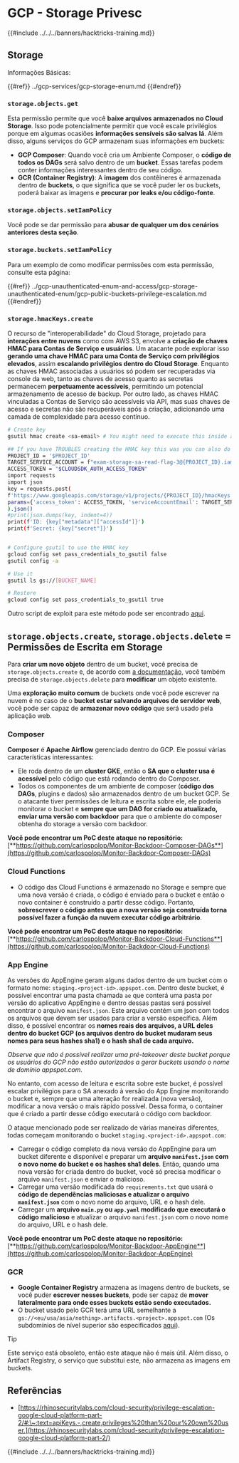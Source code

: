 # GCP - Storage Privesc

{{#include ../../../banners/hacktricks-training.md}}

## Storage

Informações Básicas:

{{#ref}}
../gcp-services/gcp-storage-enum.md
{{#endref}}

### `storage.objects.get`

Esta permissão permite que você **baixe arquivos armazenados no Cloud Storage**. Isso pode potencialmente permitir que você escale privilégios porque em algumas ocasiões **informações sensíveis são salvas lá**. Além disso, alguns serviços do GCP armazenam suas informações em buckets:

- **GCP Composer**: Quando você cria um Ambiente Composer, o **código de todos os DAGs** será salvo dentro de um **bucket**. Essas tarefas podem conter informações interessantes dentro de seu código.
- **GCR (Container Registry)**: A **imagem** dos contêineres é armazenada dentro de **buckets**, o que significa que se você puder ler os buckets, poderá baixar as imagens e **procurar por leaks e/ou código-fonte**.

### `storage.objects.setIamPolicy`

Você pode se dar permissão para **abusar de qualquer um dos cenários anteriores desta seção**.

### **`storage.buckets.setIamPolicy`**

Para um exemplo de como modificar permissões com esta permissão, consulte esta página:

{{#ref}}
../gcp-unauthenticated-enum-and-access/gcp-storage-unauthenticated-enum/gcp-public-buckets-privilege-escalation.md
{{#endref}}

### `storage.hmacKeys.create`

O recurso de "interoperabilidade" do Cloud Storage, projetado para **interações entre nuvens** como com AWS S3, envolve a **criação de chaves HMAC para Contas de Serviço e usuários**. Um atacante pode explorar isso **gerando uma chave HMAC para uma Conta de Serviço com privilégios elevados**, assim **escalando privilégios dentro do Cloud Storage**. Enquanto as chaves HMAC associadas a usuários só podem ser recuperadas via console da web, tanto as chaves de acesso quanto as secretas permanecem **perpetuamente acessíveis**, permitindo um potencial armazenamento de acesso de backup. Por outro lado, as chaves HMAC vinculadas a Contas de Serviço são acessíveis via API, mas suas chaves de acesso e secretas não são recuperáveis após a criação, adicionando uma camada de complexidade para acesso contínuo.
```bash
# Create key
gsutil hmac create <sa-email> # You might need to execute this inside a VM instance

## If you have TROUBLES creating the HMAC key this was you can also do it contacting the API directly:
PROJECT_ID = '$PROJECT_ID'
TARGET_SERVICE_ACCOUNT = f"exam-storage-sa-read-flag-3@{PROJECT_ID}.iam.gserviceaccount.com"
ACCESS_TOKEN = "$CLOUDSDK_AUTH_ACCESS_TOKEN"
import requests
import json
key = requests.post(
f'https://www.googleapis.com/storage/v1/projects/{PROJECT_ID}/hmacKeys',
params={'access_token': ACCESS_TOKEN, 'serviceAccountEmail': TARGET_SERVICE_ACCOUNT}
).json()
#print(json.dumps(key, indent=4))
print(f'ID: {key["metadata"]["accessId"]}')
print(f'Secret: {key["secret"]}')


# Configure gsutil to use the HMAC key
gcloud config set pass_credentials_to_gsutil false
gsutil config -a

# Use it
gsutil ls gs://[BUCKET_NAME]

# Restore
gcloud config set pass_credentials_to_gsutil true
```
Outro script de exploit para este método pode ser encontrado [aqui](https://github.com/RhinoSecurityLabs/GCP-IAM-Privilege-Escalation/blob/master/ExploitScripts/storage.hmacKeys.create.py).

## `storage.objects.create`, `storage.objects.delete` = Permissões de Escrita em Storage

Para **criar um novo objeto** dentro de um bucket, você precisa de `storage.objects.create` e, de acordo com [a documentação](https://cloud.google.com/storage/docs/access-control/iam-permissions#object_permissions), você também precisa de `storage.objects.delete` para **modificar** um objeto existente.

Uma **exploração muito comum** de buckets onde você pode escrever na nuvem é no caso de o **bucket estar salvando arquivos de servidor web**, você pode ser capaz de **armazenar novo código** que será usado pela aplicação web.

### Composer

**Composer** é **Apache Airflow** gerenciado dentro do GCP. Ele possui várias características interessantes:

- Ele roda dentro de um **cluster GKE**, então o **SA que o cluster usa é acessível** pelo código que está rodando dentro do Composer.
- Todos os componentes de um ambiente de composer (**código dos DAGs**, plugins e dados) são armazenados dentro de um bucket GCP. Se o atacante tiver permissões de leitura e escrita sobre ele, ele poderia monitorar o bucket e **sempre que um DAG for criado ou atualizado, enviar uma versão com backdoor** para que o ambiente do composer obtenha do storage a versão com backdoor.

**Você pode encontrar um PoC deste ataque no repositório:** [**https://github.com/carlospolop/Monitor-Backdoor-Composer-DAGs**](https://github.com/carlospolop/Monitor-Backdoor-Composer-DAGs)

### Cloud Functions

- O código das Cloud Functions é armazenado no Storage e sempre que uma nova versão é criada, o código é enviado para o bucket e então o novo container é construído a partir desse código. Portanto, **sobrescrever o código antes que a nova versão seja construída torna possível fazer a função da nuvem executar código arbitrário**.

**Você pode encontrar um PoC deste ataque no repositório:** [**https://github.com/carlospolop/Monitor-Backdoor-Cloud-Functions**](https://github.com/carlospolop/Monitor-Backdoor-Cloud-Functions)

### App Engine

As versões do AppEngine geram alguns dados dentro de um bucket com o formato nome: `staging.<project-id>.appspot.com`. Dentro deste bucket, é possível encontrar uma pasta chamada `ae` que conterá uma pasta por versão do aplicativo AppEngine e dentro dessas pastas será possível encontrar o arquivo `manifest.json`. Este arquivo contém um json com todos os arquivos que devem ser usados para criar a versão específica. Além disso, é possível encontrar os **nomes reais dos arquivos, a URL deles dentro do bucket GCP (os arquivos dentro do bucket mudaram seus nomes para seus hashes sha1) e o hash sha1 de cada arquivo.**

_Observe que não é possível realizar uma pré-takeover deste bucket porque os usuários do GCP não estão autorizados a gerar buckets usando o nome de domínio appspot.com._

No entanto, com acesso de leitura e escrita sobre este bucket, é possível escalar privilégios para o SA anexado à versão do App Engine monitorando o bucket e, sempre que uma alteração for realizada (nova versão), modificar a nova versão o mais rápido possível. Dessa forma, o container que é criado a partir desse código executará o código com backdoor.

O ataque mencionado pode ser realizado de várias maneiras diferentes, todas começam monitorando o bucket `staging.<project-id>.appspot.com`:

- Carregar o código completo da nova versão do AppEngine para um bucket diferente e disponível e preparar um **arquivo `manifest.json` com o novo nome do bucket e os hashes sha1 deles**. Então, quando uma nova versão for criada dentro do bucket, você só precisa modificar o arquivo `manifest.json` e enviar o malicioso.
- Carregar uma versão modificada do `requirements.txt` que usará o **código de dependências maliciosas e atualizar o arquivo `manifest.json`** com o novo nome do arquivo, URL e o hash dele.
- Carregar um **arquivo `main.py` ou `app.yaml` modificado que executará o código malicioso** e atualizar o arquivo `manifest.json` com o novo nome do arquivo, URL e o hash dele.

**Você pode encontrar um PoC deste ataque no repositório:** [**https://github.com/carlospolop/Monitor-Backdoor-AppEngine**](https://github.com/carlospolop/Monitor-Backdoor-AppEngine)

### GCR

- **Google Container Registry** armazena as imagens dentro de buckets, se você puder **escrever nesses buckets**, pode ser capaz de **mover lateralmente para onde esses buckets estão sendo executados.**
- O bucket usado pelo GCR terá uma URL semelhante a `gs://<eu/usa/asia/nothing>.artifacts.<project>.appspot.com` (Os subdomínios de nível superior são especificados [aqui](https://cloud.google.com/container-registry/docs/pushing-and-pulling)).

> [!TIP]
> Este serviço está obsoleto, então este ataque não é mais útil. Além disso, o Artifact Registry, o serviço que substitui este, não armazena as imagens em buckets.

## **Referências**

- [https://rhinosecuritylabs.com/cloud-security/privilege-escalation-google-cloud-platform-part-2/#:\~:text=apiKeys.-,create,privileges%20than%20our%20own%20user.](https://rhinosecuritylabs.com/cloud-security/privilege-escalation-google-cloud-platform-part-2/)

{{#include ../../../banners/hacktricks-training.md}}
